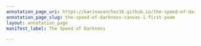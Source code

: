 ```yaml
---
annotation_page_uri: https://karinasanchez18.github.io/the-speed-of-darkness/annotations/the-speed-of-darkness-canvas-1-first-poem.json
annotation_page_slug: the-speed-of-darkness-canvas-1-first-poem
layout: annotation_page
manifest_label: The Speed of Darkness

---
```

